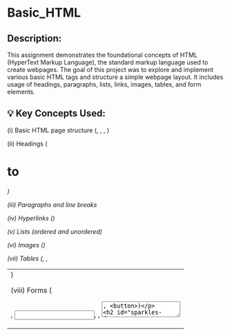 
# Basic_HTML 



## Description:
This assignment demonstrates the foundational concepts of HTML (HyperText Markup Language), the standard markup language used to create webpages. The goal of this project was to explore and implement various basic HTML tags and structure a simple webpage layout. It includes usage of headings, paragraphs, lists, links, images, tables, and form elements.


## 💡 Key Concepts Used:
(i) Basic HTML page structure (<!DOCTYPE html>, <html>, <head>, <body>)

(ii) Headings (<h1> to <h6>)

(iii) Paragraphs and line breaks

(iv) Hyperlinks (<a>)

(v) Lists (ordered and unordered)

(vi) Images (<img>)

(vii) Tables (<table>, <tr>, <td>)

(viii) Forms (<form>, <input>, <label>, <textarea>, <button>)


## ✨ Features:
* Clean and semantic HTML structure

* Proper indentation and formatting

* Simple form for user input

* Responsive elements using basic HTML attributes


## 🔔Purpose:
The main purpose of this assignment was to get hands-on experience with basic HTML elements and understand how to create the structure of a web page without any styling or scripting.


## 🧠 Concepts Practiced:
=> Structuring content with semantic HTML

=> Creating accessible and readable HTML code

=>  how different tags behave in a browser


## 📚 What I learned from this:
Through this assignment, I learned:

-> How to use basic HTML tags to structure a webpage

-> How to link pages and add images

-> How to create tables and forms

-> The importance of writing clean and well-organized HTML code
